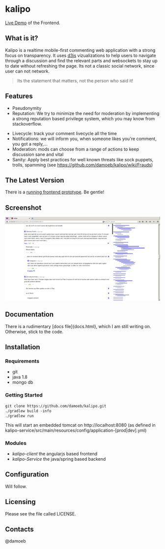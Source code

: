 kalipo
==========================

[Live Demo](https://migor.org/reddit/#/discussion/top?url=https:%2F%2Fwww.reddit.com%2Fr%2Fworldnews%2Fcomments%2F3rlu3g%2Ffull_text_of_the_tpp_has_just_been_released)  of the Frontend.

What is it?
-----------

Kalipo is a realtime mobile-first commenting web application with a strong focus on transparency. It uses [d3js](http://d3js.org/) vizualizations to help users to navigate through a discussion and find the relevant parts and websockets to stay up to date without refreshing the page. Its not a classic social network, since user can not network. 

> Its the statement that matters, not the person who said it!

Features
--------
- Pseudonymity
- Reputation: We try to minimize the need for moderation by implementing a
strong reputation based privilege system, which you may know from stackoverflow.
<!--
- Webhooks: Hook extern urls to a specific thread, that will forward you to the particular thread
e.g. assume *www.example.com/2000008228049* is hooked by thread 1, then a user on that external page can simply use our domain as prefix *kalipo-url.com/http://www.example.com/2000008228049* to get redirected to the thread 1.
-->
- Livecycle: track your comment livecycle all the time
- Notifications: we will inform you, when someone likes you're comment, you got a reply,...
- Moderation: mods can choose from a range of actions to keep discussion sane and vital
- Sanity: Apply best practices for well known threats like sock puppets, trolls, spamming (see https://github.com/damoeb/kalipo/wiki/Frauds)

The Latest Version
------------------
There is a [running frontend prototype](https://migor.org/reddit/#/discussion/top?url=https:%2F%2Fwww.reddit.com%2Fr%2Fworldnews%2Fcomments%2F3rlu3g%2Ffull_text_of_the_tpp_has_just_been_released). Be gentle!

Screenshot
----------

![kalipo screenshot](https://raw.githubusercontent.com/damoeb/kalipo/master/doc/screenshots/discussion.png)

Documentation
------------
There is a rudimentary [docs file]{docs.html}, which I am still writing on. Otherwise, stick to the code.


Installation
------------
### Requirements
* git
* java 1.8
* mongo db

### Getting Started

    git clone https://github.com/damoeb/kalipo.git
    ./gradlew build -info
    ./gradlew run

This will start an embedded tomcat on http://localhost:8080 (as defined in kalipo-service/src/main/resources/config/application-[prod|dev].yml)

### Modules

* *kalipo-client* the angularjs based frontend
* *kalipo-Service* the java/spring based backend


Configuration
-------------

Will follow.

Licensing
---------

Please see the file called LICENSE.

Contacts
--------
@damoeb
